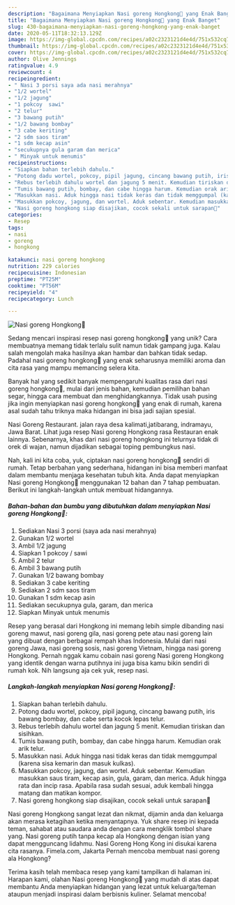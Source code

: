 ```yaml
---
description: "Bagaimana Menyiapkan Nasi goreng Hongkong🍙 yang Enak Banget"
title: "Bagaimana Menyiapkan Nasi goreng Hongkong🍙 yang Enak Banget"
slug: 430-bagaimana-menyiapkan-nasi-goreng-hongkong-yang-enak-banget
date: 2020-05-11T18:32:13.129Z
image: https://img-global.cpcdn.com/recipes/a02c2323121d4e4d/751x532cq70/nasi-goreng-hongkong🍙-foto-resep-utama.jpg
thumbnail: https://img-global.cpcdn.com/recipes/a02c2323121d4e4d/751x532cq70/nasi-goreng-hongkong🍙-foto-resep-utama.jpg
cover: https://img-global.cpcdn.com/recipes/a02c2323121d4e4d/751x532cq70/nasi-goreng-hongkong🍙-foto-resep-utama.jpg
author: Olive Jennings
ratingvalue: 4.9
reviewcount: 4
recipeingredient:
- " Nasi 3 porsi saya ada nasi merahnya"
- "1/2 wortel"
- "1/2 jagung"
- "1 pokcoy  sawi"
- "2 telur"
- "3 bawang putih"
- "1/2 bawang bombay"
- "3 cabe keriting"
- "2 sdm saos tiram"
- "1 sdm kecap asin"
- "secukupnya gula garam dan merica"
- " Minyak untuk menumis"
recipeinstructions:
- "Siapkan bahan terlebih dahulu."
- "Potong dadu wortel, pokcoy, pipil jagung, cincang bawang putih, iris bawang bombay, dan cabe serta kocok lepas telur."
- "Rebus terlebih dahulu wortel dan jagung 5 menit. Kemudian tiriskan dan sisihkan."
- "Tumis bawang putih, bombay, dan cabe hingga harum. Kemudian orak arik telur."
- "Masukkan nasi. Aduk hingga nasi tidak keras dan tidak memggumpal (karena sisa kemarin dan masuk kulkas)."
- "Masukkan pokcoy, jagung, dan wortel. Aduk sebentar. Kemudian masukkan saus tiram, kecap asin, gula, garam, dan merica. Aduk hingga rata dan incip rasa. Apabila rasa sudah sesuai, aduk kembali hingga matang dan matikan kompor."
- "Nasi goreng hongkong siap disajikan, cocok sekali untuk sarapan🤗"
categories:
- Resep
tags:
- nasi
- goreng
- hongkong

katakunci: nasi goreng hongkong 
nutrition: 229 calories
recipecuisine: Indonesian
preptime: "PT25M"
cooktime: "PT56M"
recipeyield: "4"
recipecategory: Lunch

---
```



![Nasi goreng Hongkong🍙](https://img-global.cpcdn.com/recipes/a02c2323121d4e4d/751x532cq70/nasi-goreng-hongkong🍙-foto-resep-utama.jpg)

Sedang mencari inspirasi resep nasi goreng hongkong🍙 yang unik? Cara membuatnya memang tidak terlalu sulit namun tidak gampang juga. Kalau salah mengolah maka hasilnya akan hambar dan bahkan tidak sedap. Padahal nasi goreng hongkong🍙 yang enak seharusnya memiliki aroma dan cita rasa yang mampu memancing selera kita.

Banyak hal yang sedikit banyak mempengaruhi kualitas rasa dari nasi goreng hongkong🍙, mulai dari jenis bahan, kemudian pemilihan bahan segar, hingga cara membuat dan menghidangkannya. Tidak usah pusing jika ingin menyiapkan nasi goreng hongkong🍙 yang enak di rumah, karena asal sudah tahu triknya maka hidangan ini bisa jadi sajian spesial.

Nasi Goreng Restaurant. jalan raya desa kalimati,jatibarang, indramayu, Jawa Barat. Lihat juga resep Nasi goreng Hongkong rasa Restauran enak lainnya. Sebenarnya, khas dari nasi goreng hongkong ini telurnya tidak di orek di wajan, namun dijadikan sebagai toping pembungkus nasi.


Nah, kali ini kita coba, yuk, ciptakan nasi goreng hongkong🍙 sendiri di rumah. Tetap berbahan yang sederhana, hidangan ini bisa memberi manfaat dalam membantu menjaga kesehatan tubuh kita. Anda dapat menyiapkan Nasi goreng Hongkong🍙 menggunakan 12 bahan dan 7 tahap pembuatan. Berikut ini langkah-langkah untuk membuat hidangannya.

<!--inarticleads1-->

##### Bahan-bahan dan bumbu yang dibutuhkan dalam menyiapkan Nasi goreng Hongkong🍙:

1. Sediakan  Nasi 3 porsi (saya ada nasi merahnya)
1. Gunakan 1/2 wortel
1. Ambil 1/2 jagung
1. Siapkan 1 pokcoy / sawi
1. Ambil 2 telur
1. Ambil 3 bawang putih
1. Gunakan 1/2 bawang bombay
1. Sediakan 3 cabe keriting
1. Sediakan 2 sdm saos tiram
1. Gunakan 1 sdm kecap asin
1. Sediakan secukupnya gula, garam, dan merica
1. Siapkan  Minyak untuk menumis


Resep yang berasal dari Hongkong ini memang lebih simple dibanding nasi goreng mawut, nasi goreng gila, nasi goreng pete atau nasi goreng lain yang dibuat dengan berbagai rempah khas Indonesia. Mulai dari nasi goreng Jawa, nasi goreng sosis, nasi goreng Vietnam, hingga nasi goreng Hongkong. Pernah nggak kamu cobain nasi goreng Nasi goreng Hongkong yang identik dengan warna putihnya ini juga bisa kamu bikin sendiri di rumah kok. Nih langsung aja cek yuk, resep nasi. 

<!--inarticleads2-->

##### Langkah-langkah menyiapkan Nasi goreng Hongkong🍙:

1. Siapkan bahan terlebih dahulu.
1. Potong dadu wortel, pokcoy, pipil jagung, cincang bawang putih, iris bawang bombay, dan cabe serta kocok lepas telur.
1. Rebus terlebih dahulu wortel dan jagung 5 menit. Kemudian tiriskan dan sisihkan.
1. Tumis bawang putih, bombay, dan cabe hingga harum. Kemudian orak arik telur.
1. Masukkan nasi. Aduk hingga nasi tidak keras dan tidak memggumpal (karena sisa kemarin dan masuk kulkas).
1. Masukkan pokcoy, jagung, dan wortel. Aduk sebentar. Kemudian masukkan saus tiram, kecap asin, gula, garam, dan merica. Aduk hingga rata dan incip rasa. Apabila rasa sudah sesuai, aduk kembali hingga matang dan matikan kompor.
1. Nasi goreng hongkong siap disajikan, cocok sekali untuk sarapan🤗


Nasi goreng Hongkong sangat lezat dan nikmat, dijamin anda dan keluarga akan merasa ketagihan ketika menyantapnya. Yuk share resep ini kepada teman, sahabat atau saudara anda dengan cara mengklik tombol share yang. Nasi goreng putih tanpa kecap ala Hongkong dengan isian yang dapat mengguncang lidahmu. Nasi Goreng Hong Kong ini disukai karena cita rasanya. Fimela.com, Jakarta Pernah mencoba membuat nasi goreng ala Hongkong? 

Terima kasih telah membaca resep yang kami tampilkan di halaman ini. Harapan kami, olahan Nasi goreng Hongkong🍙 yang mudah di atas dapat membantu Anda menyiapkan hidangan yang lezat untuk keluarga/teman ataupun menjadi inspirasi dalam berbisnis kuliner. Selamat mencoba!
